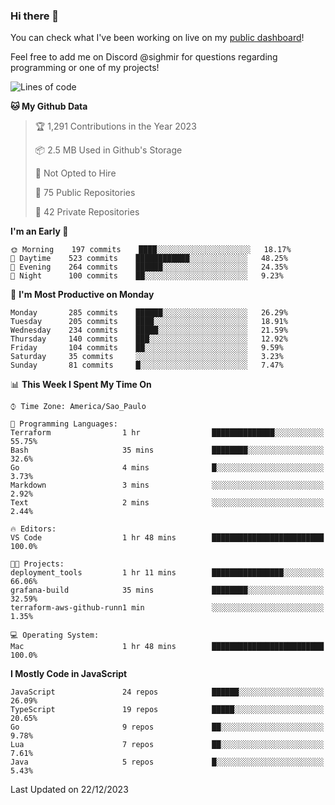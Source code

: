 ### Hi there 👋

<!--
**guicaulada/guicaulada** is a ✨ _special_ ✨ repository because its `README.md` (this file) appears on your GitHub profile.

Here are some ideas to get you started:

- 🔭 I’m currently working on ...
- 🌱 I’m currently learning ...
- 👯 I’m looking to collaborate on ...
- 🤔 I’m looking for help with ...
- 💬 Ask me about ...
- 📫 How to reach me: ...
- 😄 Pronouns: ...
- ⚡ Fun fact: ...
-->

You can check what I've been working on live on my [public dashboard](https://guicaulada.grafana.net/public-dashboards/7b7f644500ec4e6cb5d7a4e7b5ed0dab)!

Feel free to add me on Discord @sighmir for questions regarding programming or one of my projects!

<!--START_SECTION:waka-->
![Lines of code](https://img.shields.io/badge/From%20Hello%20World%20I%27ve%20Written-20.3%20million%20lines%20of%20code-blue)

**🐱 My Github Data** 

> 🏆 1,291 Contributions in the Year 2023
 > 
> 📦 2.5 MB Used in Github's Storage 
 > 
> 🚫 Not Opted to Hire
 > 
> 📜 75 Public Repositories 
 > 
> 🔑 42 Private Repositories  
 > 
**I'm an Early 🐤** 

```text
🌞 Morning    197 commits    ████░░░░░░░░░░░░░░░░░░░░░   18.17% 
🌆 Daytime    523 commits    ████████████░░░░░░░░░░░░░   48.25% 
🌃 Evening    264 commits    ██████░░░░░░░░░░░░░░░░░░░   24.35% 
🌙 Night      100 commits    ██░░░░░░░░░░░░░░░░░░░░░░░   9.23%

```
📅 **I'm Most Productive on Monday** 

```text
Monday       285 commits    ██████░░░░░░░░░░░░░░░░░░░   26.29% 
Tuesday      205 commits    ████░░░░░░░░░░░░░░░░░░░░░   18.91% 
Wednesday    234 commits    █████░░░░░░░░░░░░░░░░░░░░   21.59% 
Thursday     140 commits    ███░░░░░░░░░░░░░░░░░░░░░░   12.92% 
Friday       104 commits    ██░░░░░░░░░░░░░░░░░░░░░░░   9.59% 
Saturday     35 commits     ░░░░░░░░░░░░░░░░░░░░░░░░░   3.23% 
Sunday       81 commits     █░░░░░░░░░░░░░░░░░░░░░░░░   7.47%

```


📊 **This Week I Spent My Time On** 

```text
⌚︎ Time Zone: America/Sao_Paulo

💬 Programming Languages: 
Terraform                1 hr                ██████████████░░░░░░░░░░░   55.75% 
Bash                     35 mins             ████████░░░░░░░░░░░░░░░░░   32.6% 
Go                       4 mins              █░░░░░░░░░░░░░░░░░░░░░░░░   3.73% 
Markdown                 3 mins              ░░░░░░░░░░░░░░░░░░░░░░░░░   2.92% 
Text                     2 mins              ░░░░░░░░░░░░░░░░░░░░░░░░░   2.44%

🔥 Editors: 
VS Code                  1 hr 48 mins        █████████████████████████   100.0%

🐱‍💻 Projects: 
deployment_tools         1 hr 11 mins        ████████████████░░░░░░░░░   66.06% 
grafana-build            35 mins             ████████░░░░░░░░░░░░░░░░░   32.59% 
terraform-aws-github-runn1 min               ░░░░░░░░░░░░░░░░░░░░░░░░░   1.35%

💻 Operating System: 
Mac                      1 hr 48 mins        █████████████████████████   100.0%

```

**I Mostly Code in JavaScript** 

```text
JavaScript               24 repos            ██████░░░░░░░░░░░░░░░░░░░   26.09% 
TypeScript               19 repos            █████░░░░░░░░░░░░░░░░░░░░   20.65% 
Go                       9 repos             ██░░░░░░░░░░░░░░░░░░░░░░░   9.78% 
Lua                      7 repos             ██░░░░░░░░░░░░░░░░░░░░░░░   7.61% 
Java                     5 repos             █░░░░░░░░░░░░░░░░░░░░░░░░   5.43%

```



 Last Updated on 22/12/2023
<!--END_SECTION:waka-->
